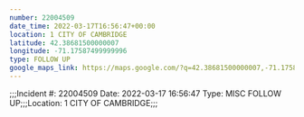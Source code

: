 ```yaml
---
number: 22004509
date_time: 2022-03-17T16:56:47+00:00
location: 1 CITY OF CAMBRIDGE
latitude: 42.38681500000007
longitude: -71.17587499999996
type: FOLLOW UP
google_maps_link: https://maps.google.com/?q=42.38681500000007,-71.17587499999996
---
```


;;;Incident #: 22004509  Date: 2022-03-17 16:56:47   Type: MISC FOLLOW UP;;;Location: 1 CITY OF CAMBRIDGE;;;
